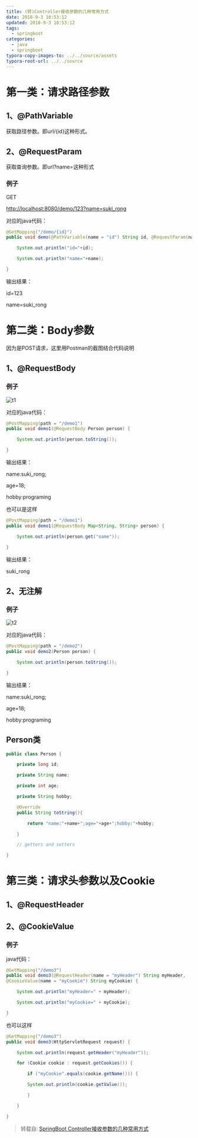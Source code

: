 ```yaml
---
title: (转)Controller接收参数的几种常用方式
date: 2018-9-3 18:53:12
updated: 2018-9-3 18:53:12
tags:
  - springboot
categories:
  - java
  - springboot
typora-copy-images-to: ../../source/assets
typora-root-url: ../../source
---
```


# 第一类：请求路径参数

## 1、@PathVariable

获取路径参数。即url/{id}这种形式。

## 2、@RequestParam

获取查询参数。即url?name=这种形式

<!-- more -->

### 例子

GET

<http://localhost:8080/demo/123?name=suki_rong>

对应的java代码：

```java
@GetMapping("/demo/{id}")
public void demo(@PathVariable(name = "id") String id, @RequestParam(name = "name") String name) { 

	System.out.println("id="+id);

	System.out.println("name="+name);

}
```

输出结果：

id=123

name=suki_rong

# 第二类：Body参数

因为是POST请求，这里用Postman的截图结合代码说明

## 1、@RequestBody

### 例子

![t1](/assets/t1.png)

对应的java代码：

```java
@PostMapping(path = "/demo1") 
public void demo1(@RequestBody Person person) { 

	System.out.println(person.toString());

}
```

输出结果：

name:suki_rong;

age=18;

hobby:programing

也可以是这样

```java
@PostMapping(path = "/demo1") 
public void demo1(@RequestBody Map<String, String> person) { 

	System.out.println(person.get("name"));

}
```

输出结果：

suki_rong

## 2、无注解

### 例子

![t2](/assets/t2.png)

对应的java代码：

```java
@PostMapping(path = "/demo2") 
public void demo2(Person person) { 

	System.out.println(person.toString());

}
```



输出结果：

name:suki_rong;

age=18;

hobby:programing

## Person类

```java
public class Person { 

    private long id; 

    private String name; 

    private int age; 

    private String hobby; 

    @Override
    public String toString(){ 

        return "name:"+name+";age="+age+";hobby:"+hobby; 

    }

	// getters and setters

}
```



# 第三类：请求头参数以及Cookie

## 1、@RequestHeader

## 2、@CookieValue

### 例子

java代码：

```java
@GetMapping("/demo3")
public void demo3(@RequestHeader(name = "myHeader") String myHeader, 
@CookieValue(name = "myCookie") String myCookie) { 

	System.out.println("myHeader=" + myHeader); 

	System.out.println("myCookie=" + myCookie); 

}
```

也可以这样

```java
@GetMapping("/demo3")
public void demo3(HttpServletRequest request) { 

    System.out.println(request.getHeader("myHeader"));

    for (Cookie cookie : request.getCookies()) { 

        if ("myCookie".equals(cookie.getName())) { 

        System.out.println(cookie.getValue());

        }

    }

}
```

> 转载自: [SpringBoot Controller接收参数的几种常用方式](<https://blog.csdn.net/suki_rong/article/details/80445880>)